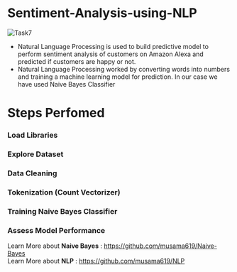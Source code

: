 # Sentiment-Analysis-using-NLP

![Task7](https://user-images.githubusercontent.com/34093998/88653749-e8338480-d0e5-11ea-8bd4-13856886b2db.png)


* Natural Language Processing is used to build predictive model to perform sentiment analysis of customers on Amazon Alexa and predicted if customers are happy or not.
* Natural Language Processing worked by converting words into numbers and training a machine learning model for prediction. In our case we have used Naive Bayes Classifier

# Steps Perfomed

### Load Libraries
### Explore Dataset
### Data Cleaning
### Tokenization (Count Vectorizer)
### Training Naive Bayes Classifier
### Assess Model Performance

Learn More about **Naive Bayes** : https://github.com/musama619/Naive-Bayes <br/>
Learn More about **NLP** : https://github.com/musama619/NLP
